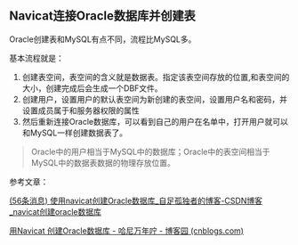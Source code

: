 ## Navicat连接Oracle数据库并创建表

Oracle创建表和MySQL有点不同，流程比MySQL多。

基本流程就是：

1. 创建表空间，表空间的含义就是数据表。指定该表空间存放的位置,和表空间的大小，创建完成后会生成一个DBF文件。
2. 创建用户，设置用户的默认表空间为新创建的表空间，设置用户名和密码，并设置成员属于和服务器权限的属性
3. 然后重新连接Oracle数据库，可以看到自己的用户在名单中，打开用户就可以和MySQL一样创建数据表了。

> Oracle中的用户相当于MySQL中的数据库；Oracle中的表空间相当于MySQL中的数据表数据的物理存放位置。

参考文章：

[(56条消息) 使用navicat创建Oracle数据库_自足孤独者的博客-CSDN博客_navicat创建oracle数据库](https://blog.csdn.net/weixin_45548509/article/details/103892743)

[用Navicat 创建Oracle数据库 - 哈尼万年咛 - 博客园 (cnblogs.com)](https://www.cnblogs.com/zhupblogs/p/zhup.html)

